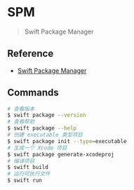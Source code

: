 # SPM
> Swift Package Manager

## Reference

- [Swift Package Manager](https://github.com/apple/swift-package-manager)

## Commands

```bash
# 查看版本
$ swift package --version
# 查看帮助
$ swift package --help
# 创建 executable 类型项目
$ swift package init --type=executable 
# 生成一个 Xcode 项目
$ swift package generate-xcodeproj
# 编译项目
$ swift build
# 运行可执行文件
$ swift run
```
